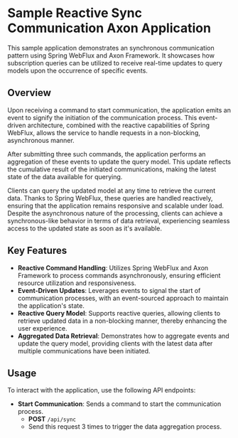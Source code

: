 # Sample Reactive Sync Communication Axon Application

This sample application demonstrates an synchronous communication pattern using Spring WebFlux and Axon Framework. It showcases how subscription queries can be utilized to receive real-time updates to query models upon the occurrence of specific events.

## Overview

Upon receiving a command to start communication, the application emits an event to signify the initiation of the communication process. This event-driven architecture, combined with the reactive capabilities of Spring WebFlux, allows the service to handle requests in a non-blocking, asynchronous manner.

After submitting three such commands, the application performs an aggregation of these events to update the query model. This update reflects the cumulative result of the initiated communications, making the latest state of the data available for querying.

Clients can query the updated model at any time to retrieve the current data. Thanks to Spring WebFlux, these queries are handled reactively, ensuring that the application remains responsive and scalable under load. Despite the asynchronous nature of the processing, clients can achieve a synchronous-like behavior in terms of data retrieval, experiencing seamless access to the updated state as soon as it's available.

## Key Features

- **Reactive Command Handling**: Utilizes Spring WebFlux and Axon Framework to process commands asynchronously, ensuring efficient resource utilization and responsiveness.
- **Event-Driven Updates**: Leverages events to signal the start of communication processes, with an event-sourced approach to maintain the application's state.
- **Reactive Query Model**: Supports reactive queries, allowing clients to retrieve updated data in a non-blocking manner, thereby enhancing the user experience.
- **Aggregated Data Retrieval**: Demonstrates how to aggregate events and update the query model, providing clients with the latest data after multiple communications have been initiated.

## Usage

To interact with the application, use the following API endpoints:

- **Start Communication**: Sends a command to start the communication process.
    - **POST** `/api/sync`
    - Send this request 3 times to trigger the data aggregation process.

